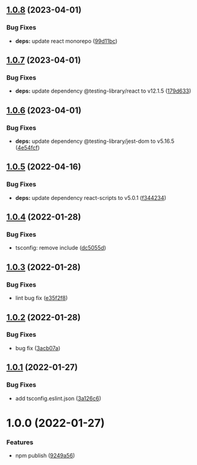 ## [1.0.8](https://github.com/leesuhyung/cra-template-typescript/compare/v1.0.7...v1.0.8) (2023-04-01)


### Bug Fixes

* **deps:** update react monorepo ([99d11bc](https://github.com/leesuhyung/cra-template-typescript/commit/99d11bc339f171dcfc107eda6f477ac075e6f2cc))

## [1.0.7](https://github.com/leesuhyung/cra-template-typescript/compare/v1.0.6...v1.0.7) (2023-04-01)


### Bug Fixes

* **deps:** update dependency @testing-library/react to v12.1.5 ([179d633](https://github.com/leesuhyung/cra-template-typescript/commit/179d633a4cf24d518f8c6a252b71de67f10a1fc1))

## [1.0.6](https://github.com/leesuhyung/cra-template-typescript/compare/v1.0.5...v1.0.6) (2023-04-01)


### Bug Fixes

* **deps:** update dependency @testing-library/jest-dom to v5.16.5 ([4e54fcf](https://github.com/leesuhyung/cra-template-typescript/commit/4e54fcf8e2152bd6b46e92ad23a3f348bbadfa02))

## [1.0.5](https://github.com/leesuhyung/cra-template-typescript/compare/v1.0.4...v1.0.5) (2022-04-16)


### Bug Fixes

* **deps:** update dependency react-scripts to v5.0.1 ([f344234](https://github.com/leesuhyung/cra-template-typescript/commit/f34423452bf6b228cefcc077e41056ffcdd7afdd))

## [1.0.4](https://github.com/leesuhyung/cra-template-typescript/compare/v1.0.3...v1.0.4) (2022-01-28)


### Bug Fixes

* tsconfig: remove include ([dc5055d](https://github.com/leesuhyung/cra-template-typescript/commit/dc5055ddf86412916ecc11a3092eff1f105f2744))

## [1.0.3](https://github.com/leesuhyung/cra-template-typescript/compare/v1.0.2...v1.0.3) (2022-01-28)


### Bug Fixes

* lint bug fix ([e35f2f8](https://github.com/leesuhyung/cra-template-typescript/commit/e35f2f84c0456c930c1c7725160630cfa7371163))

## [1.0.2](https://github.com/leesuhyung/cra-template-typescript/compare/v1.0.1...v1.0.2) (2022-01-28)


### Bug Fixes

* bug fix ([3acb07a](https://github.com/leesuhyung/cra-template-typescript/commit/3acb07a38034ce7dadd115571053b9e6c04a9de1))

## [1.0.1](https://github.com/leesuhyung/cra-template-typescript/compare/v1.0.0...v1.0.1) (2022-01-27)


### Bug Fixes

* add tsconfig.eslint.json ([3a126c6](https://github.com/leesuhyung/cra-template-typescript/commit/3a126c6f9bd9e133b9a5edd3fa00833beb5b846e))

# 1.0.0 (2022-01-27)


### Features

* npm publish ([9249a56](https://github.com/leesuhyung/cra-template-typescript/commit/9249a56183b58e45f236fb7633f2234f665ee81c))

